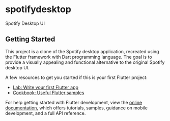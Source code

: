 # spotifydesktop

Spotify Desktop UI

## Getting Started

This project is a clone of the Spotify desktop application, recreated using the Flutter framework with Dart programming language. The goal is to provide a visually appealing and functional alternative to the original Spotify desktop UI.

A few resources to get you started if this is your first Flutter project:

- [Lab: Write your first Flutter app](https://docs.flutter.dev/get-started/codelab)
- [Cookbook: Useful Flutter samples](https://docs.flutter.dev/cookbook)

For help getting started with Flutter development, view the
[online documentation](https://docs.flutter.dev/), which offers tutorials,
samples, guidance on mobile development, and a full API reference.

